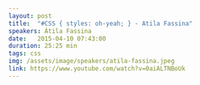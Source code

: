 ```yaml
---
layout: post
title:  "#CSS { styles: oh-yeah; } - Atila Fassina"
speakers: Átila Fassina
date:   2015-04-10 07:43:00
duration: 25:25 min
tags: css
img: /assets/image/speakers/atila-fassina.jpeg
link: https://www.youtube.com/watch?v=0aiALTNBoUk
---
```

